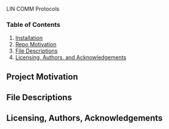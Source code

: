 LIN COMM Protocols 
### Table of Contents

1. [Installation](#installation)
2. [Repo Motivation](#motivation)
3. [File Descriptions](#files)
4. [Licensing, Authors, and Acknowledgements](#licensing)


## Project Motivation<a name="motivation"></a>



## File Descriptions <a name="files"></a>



## Licensing, Authors, Acknowledgements<a name="licensing"></a>